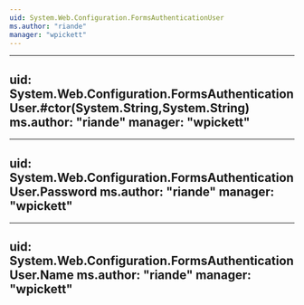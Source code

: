 ```yaml
---
uid: System.Web.Configuration.FormsAuthenticationUser
ms.author: "riande"
manager: "wpickett"
---
```


---
uid: System.Web.Configuration.FormsAuthenticationUser.#ctor(System.String,System.String)
ms.author: "riande"
manager: "wpickett"
---

---
uid: System.Web.Configuration.FormsAuthenticationUser.Password
ms.author: "riande"
manager: "wpickett"
---

---
uid: System.Web.Configuration.FormsAuthenticationUser.Name
ms.author: "riande"
manager: "wpickett"
---
